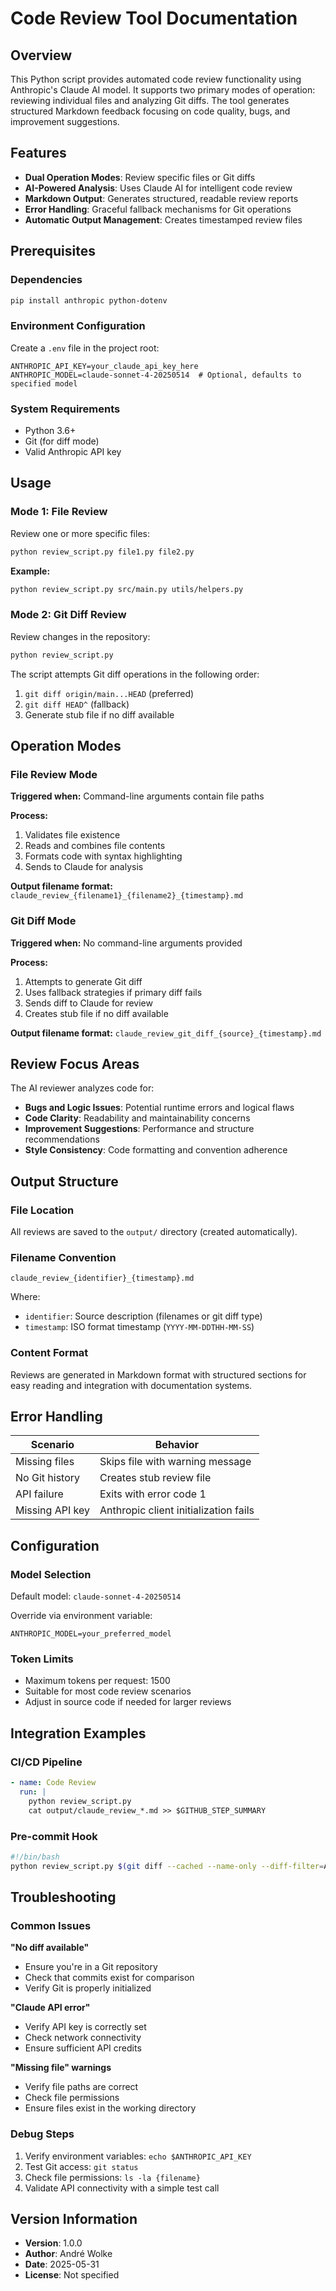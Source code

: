 <!--
This documentation was auto-generated by Claude on 2025-05-31T17-02-09.
Source file: ./tools/claude_review.py
-->

# Code Review Tool Documentation

## Overview

This Python script provides automated code review functionality using Anthropic's Claude AI model. It supports two primary modes of operation: reviewing individual files and analyzing Git diffs. The tool generates structured Markdown feedback focusing on code quality, bugs, and improvement suggestions.

## Features

- **Dual Operation Modes**: Review specific files or Git diffs
- **AI-Powered Analysis**: Uses Claude AI for intelligent code review
- **Markdown Output**: Generates structured, readable review reports
- **Error Handling**: Graceful fallback mechanisms for Git operations
- **Automatic Output Management**: Creates timestamped review files

## Prerequisites

### Dependencies

```bash
pip install anthropic python-dotenv
```

### Environment Configuration

Create a `.env` file in the project root:

```env
ANTHROPIC_API_KEY=your_claude_api_key_here
ANTHROPIC_MODEL=claude-sonnet-4-20250514  # Optional, defaults to specified model
```

### System Requirements

- Python 3.6+
- Git (for diff mode)
- Valid Anthropic API key

## Usage

### Mode 1: File Review

Review one or more specific files:

```bash
python review_script.py file1.py file2.py
```

**Example:**
```bash
python review_script.py src/main.py utils/helpers.py
```

### Mode 2: Git Diff Review

Review changes in the repository:

```bash
python review_script.py
```

The script attempts Git diff operations in the following order:
1. `git diff origin/main...HEAD` (preferred)
2. `git diff HEAD^` (fallback)
3. Generate stub file if no diff available

## Operation Modes

### File Review Mode

**Triggered when:** Command-line arguments contain file paths

**Process:**
1. Validates file existence
2. Reads and combines file contents
3. Formats code with syntax highlighting
4. Sends to Claude for analysis

**Output filename format:** `claude_review_{filename1}_{filename2}_{timestamp}.md`

### Git Diff Mode

**Triggered when:** No command-line arguments provided

**Process:**
1. Attempts to generate Git diff
2. Uses fallback strategies if primary diff fails
3. Sends diff to Claude for review
4. Creates stub file if no diff available

**Output filename format:** `claude_review_git_diff_{source}_{timestamp}.md`

## Review Focus Areas

The AI reviewer analyzes code for:

- **Bugs and Logic Issues**: Potential runtime errors and logical flaws
- **Code Clarity**: Readability and maintainability concerns  
- **Improvement Suggestions**: Performance and structure recommendations
- **Style Consistency**: Code formatting and convention adherence

## Output Structure

### File Location
All reviews are saved to the `output/` directory (created automatically).

### Filename Convention
```
claude_review_{identifier}_{timestamp}.md
```

Where:
- `identifier`: Source description (filenames or git diff type)
- `timestamp`: ISO format timestamp (`YYYY-MM-DDTHH-MM-SS`)

### Content Format
Reviews are generated in Markdown format with structured sections for easy reading and integration with documentation systems.

## Error Handling

| Scenario | Behavior |
|----------|----------|
| Missing files | Skips file with warning message |
| No Git history | Creates stub review file |
| API failure | Exits with error code 1 |
| Missing API key | Anthropic client initialization fails |

## Configuration

### Model Selection
Default model: `claude-sonnet-4-20250514`

Override via environment variable:
```env
ANTHROPIC_MODEL=your_preferred_model
```

### Token Limits
- Maximum tokens per request: 1500
- Suitable for most code review scenarios
- Adjust in source code if needed for larger reviews

## Integration Examples

### CI/CD Pipeline
```yaml
- name: Code Review
  run: |
    python review_script.py
    cat output/claude_review_*.md >> $GITHUB_STEP_SUMMARY
```

### Pre-commit Hook
```bash
#!/bin/bash
python review_script.py $(git diff --cached --name-only --diff-filter=AM)
```

## Troubleshooting

### Common Issues

**"No diff available"**
- Ensure you're in a Git repository
- Check that commits exist for comparison
- Verify Git is properly initialized

**"Claude API error"**
- Verify API key is correctly set
- Check network connectivity
- Ensure sufficient API credits

**"Missing file" warnings**
- Verify file paths are correct
- Check file permissions
- Ensure files exist in the working directory

### Debug Steps

1. Verify environment variables: `echo $ANTHROPIC_API_KEY`
2. Test Git access: `git status`
3. Check file permissions: `ls -la {filename}`
4. Validate API connectivity with a simple test call

## Version Information

- **Version**: 1.0.0
- **Author**: André Wolke  
- **Date**: 2025-05-31
- **License**: Not specified